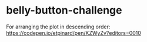 # belly-button-challenge
For arranging the plot in descending order: https://codepen.io/etpinard/pen/KZWyZv?editors=0010
